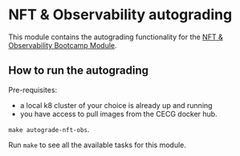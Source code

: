 # NFT & Observability autograding

This module contains the autograding functionality for the [NFT & Observability Bootcamp Module](/knowledge-base/content/bootcamp/modules/nft-and-observability).

## How to run the autograding

Pre-requisites:
- a local k8 cluster of your choice is already up and running
- you have access to pull images from the CECG docker hub.

`make autograde-nft-obs`.

Run `make` to see all the available tasks for this module.


